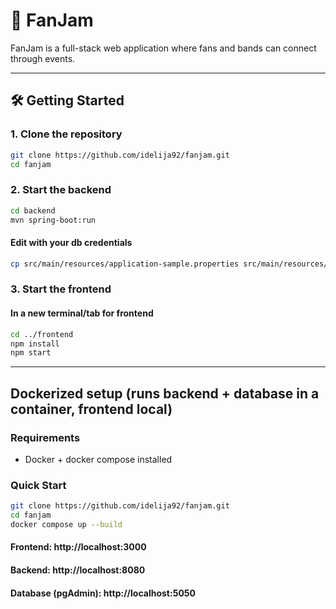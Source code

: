 # 🎸 FanJam

FanJam is a full-stack web application where fans and bands can connect through events.

---

## 🛠️ Getting Started

### 1. Clone the repository

```bash
git clone https://github.com/idelija92/fanjam.git
cd fanjam
```

### 2. Start the backend
```bash
cd backend
mvn spring-boot:run
```
#### Edit with your db credentials
```bash
cp src/main/resources/application-sample.properties src/main/resources/application.properties
```

### 3. Start the frontend
#### In a new terminal/tab for frontend
```bash
cd ../frontend
npm install
npm start
```

---

## Dockerized setup (runs backend + database in a container, frontend local)

### Requirements
- Docker + docker compose installed

### Quick Start
```bash
git clone https://github.com/idelija92/fanjam.git
cd fanjam
docker compose up --build
```
#### Frontend: http://localhost:3000

#### Backend: http://localhost:8080

#### Database (pgAdmin): http://localhost:5050
